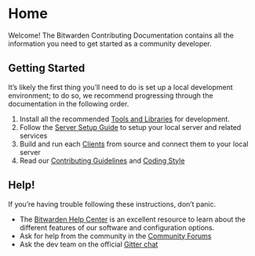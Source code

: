 # Home

Welcome! The Bitwarden Contributing Documentation contains all the information you need to get
started as a community developer.

## Getting Started

It’s likely the first thing you’ll need to do is set up a local development environment; to do so,
we recommend progressing through the documentation in the following order.

1. Install all the recommended [Tools and Libraries](./tools.md) for development.
2. Follow the [Server Setup Guide](./server/guide.mdx) to setup your local server and related
   services
3. Build and run each [Clients](./clients.md) from source and connect them to your local
   server
4. Read our [Contributing Guidelines](./contributing/index.md) and [Coding Style](./code-style.md)

## Help!

If you’re having trouble following these instructions, don’t panic.

- The [Bitwarden Help Center](https://bitwarden.com/help/) is an excellent resource to learn about
  the different features of our software and configuration options.
- Ask for help from the community in the [Community Forums](https://community.bitwarden.com)
- Ask the dev team on the official [Gitter chat](https://gitter.im/bitwarden/Lobby)
